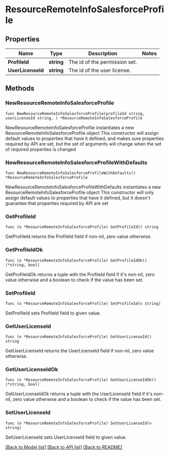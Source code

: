 # ResourceRemoteInfoSalesforceProfile

## Properties

Name | Type | Description | Notes
------------ | ------------- | ------------- | -------------
**ProfileId** | **string** | The id of the permission set. | 
**UserLicenseId** | **string** | The id of the user license. | 

## Methods

### NewResourceRemoteInfoSalesforceProfile

`func NewResourceRemoteInfoSalesforceProfile(profileId string, userLicenseId string, ) *ResourceRemoteInfoSalesforceProfile`

NewResourceRemoteInfoSalesforceProfile instantiates a new ResourceRemoteInfoSalesforceProfile object
This constructor will assign default values to properties that have it defined,
and makes sure properties required by API are set, but the set of arguments
will change when the set of required properties is changed

### NewResourceRemoteInfoSalesforceProfileWithDefaults

`func NewResourceRemoteInfoSalesforceProfileWithDefaults() *ResourceRemoteInfoSalesforceProfile`

NewResourceRemoteInfoSalesforceProfileWithDefaults instantiates a new ResourceRemoteInfoSalesforceProfile object
This constructor will only assign default values to properties that have it defined,
but it doesn't guarantee that properties required by API are set

### GetProfileId

`func (o *ResourceRemoteInfoSalesforceProfile) GetProfileId() string`

GetProfileId returns the ProfileId field if non-nil, zero value otherwise.

### GetProfileIdOk

`func (o *ResourceRemoteInfoSalesforceProfile) GetProfileIdOk() (*string, bool)`

GetProfileIdOk returns a tuple with the ProfileId field if it's non-nil, zero value otherwise
and a boolean to check if the value has been set.

### SetProfileId

`func (o *ResourceRemoteInfoSalesforceProfile) SetProfileId(v string)`

SetProfileId sets ProfileId field to given value.


### GetUserLicenseId

`func (o *ResourceRemoteInfoSalesforceProfile) GetUserLicenseId() string`

GetUserLicenseId returns the UserLicenseId field if non-nil, zero value otherwise.

### GetUserLicenseIdOk

`func (o *ResourceRemoteInfoSalesforceProfile) GetUserLicenseIdOk() (*string, bool)`

GetUserLicenseIdOk returns a tuple with the UserLicenseId field if it's non-nil, zero value otherwise
and a boolean to check if the value has been set.

### SetUserLicenseId

`func (o *ResourceRemoteInfoSalesforceProfile) SetUserLicenseId(v string)`

SetUserLicenseId sets UserLicenseId field to given value.



[[Back to Model list]](../README.md#documentation-for-models) [[Back to API list]](../README.md#documentation-for-api-endpoints) [[Back to README]](../README.md)


